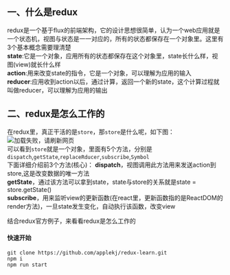 ## 一、什么是redux  
redux是一个基于flux的前端架构，它的设计思想很简单，认为一个web应用就是一个状态机，视图与状态是一一对应的，所有的状态都保存在一个对象里。这里有3个基本概念需要理清楚  
**state**:它是一个对象，应用所有的状态都保存在这个对象里，state长什么样，视图(view)就长什么样    
**action**:用来改变state的指令，它是一个对象，可以理解为应用的输入    
**reducer**:应用收到action以后，通过计算，返回一个新的state，这个计算过程就叫做reducer，可以理解为应用的输出      
## 二、redux是怎么工作的
在redux里，真正干活的是`store`，那`store`是什么呢，如下图：  
![加载失败，请刷新网页](https://github.com/applekj/redux-learn/blob/master/img/store.jpg)  
可以看到`store`就是一个对象，里面有5个方法，分别是`dispatch`,`getState`,`replaceRducer`,`subscribe`,`Symbol`  
下面详细介绍前3个方法(核心)：
**dispatch**，视图调用此方法用来发送action到store,这是改变数据的唯一方法          
**getState**，通过该方法可以拿到state，state与store的关系就是state = store.getState()     
**subscribe**，用来监听view的更新函数(在react里，更新函数指的是ReactDOM的render方法)，一旦state发生变化，自动执行该函数，改变view  

结合redux官方例子，来看看redux是怎么工作的
#### 快速开始
```
git clone https://github.com/applekj/redux-learn.git
npm i
npm run start
```

